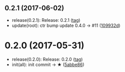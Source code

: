 <a name="0.2.1"></a>
## 0.2.1 (2017-06-02)

* release(0.2.1): Release: 0.2.1 ([tag](https://github.com/ctr-lang/ctr-loader/releases/tag/0.2.1))
* update(root): ctr bump update 0.4.0 → #11 ([109932d](https://github.com/ctr-lang/ctr-loader/commit/109932d))



<a name="0.2.0"></a>
# 0.2.0 (2017-05-31)

* release(0.2.0): Release: 0.2.0 ([tag](https://github.com/ctr-lang/ctr-loader/releases/tag/0.2.0))
* init(all): init commit → ★ ([5abbe86](https://github.com/ctr-lang/ctr-loader/commit/5abbe86))


